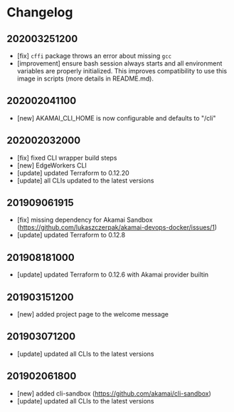 # Changelog

## 202003251200

- [fix] `cffi` package throws an error about missing `gcc`
- [improvement] ensure bash session always starts and all environment variables are properly initialized. This improves compatibility to use this image in scripts (more details in README.md).

## 202002041100

- [new] AKAMAI_CLI_HOME is now configurable and defaults to "/cli"

## 202002032000

- [fix] fixed CLI wrapper build steps
- [new] EdgeWorkers CLI
- [update] updated Terraform to 0.12.20
- [update] all CLIs updated to the latest versions

## 201909061915

- [fix] missing dependency for Akamai Sandbox (<https://github.com/lukaszczerpak/akamai-devops-docker/issues/1>)
- [update] updated Terraform to 0.12.8

## 201908181000
- [update] updated Terraform to 0.12.6 with Akamai provider builtin

## 201903151200
- [new] added project page to the welcome message

## 201903071200
- [update] updated all CLIs to the latest versions

## 201902061800
- [new] added cli-sandbox (<https://github.com/akamai/cli-sandbox>)
- [update] updated all CLIs to the latest versions
